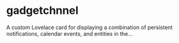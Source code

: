 # gadgetchnnel
A custom Lovelace card for displaying a combination of persistent notifications, calendar events, and entities in the…
